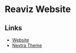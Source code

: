 # Reaviz Website

## Links
- [Website](https://reaviz.io)
- [Nextra Theme](https://github.com/reaviz/reablocks-docs-theme)
